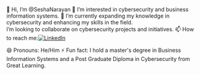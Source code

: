 👋 Hi, I’m @SeshaNarayan
👀 I’m interested in cybersecurity and business information systems.
🌱 I’m currently expanding my knowledge in cybersecurity and enhancing my skills in the field. <br>
 I’m looking to collaborate on cybersecurity projects and initiatives.
📫 How to reach me:[![LinkedIn](https://img.icons8.com/color/48/linkedin.png)](https://www.linkedin.com/in/seshanamuduri/)



😄 Pronouns: He/Him
⚡ Fun fact: I hold a master's degree in Business Information Systems and a Post Graduate Diploma in Cybersecurity from Great Learning.
<!---
SeshaNarayan/SeshaNarayan is a ✨ special ✨ repository because its `README.md` (this file) appears on your GitHub profile.
You can click the Preview link to take a look at your changes.
--->
